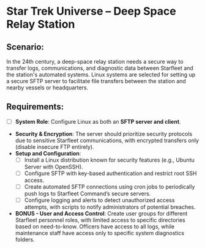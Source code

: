# Star Trek Universe – Deep Space Relay Station
## Scenario: 
In the 24th century, a deep-space relay station needs a secure way to transfer logs, communications, and diagnostic data between Starfleet and the station's automated systems. Linux systems are selected for setting up a secure SFTP server to facilitate file transfers between the station and nearby vessels or headquarters.

## Requirements:

- [ ] **System Role**: Configure Linux as both an **SFTP server and client**.
- **Security & Encryption**: The server should prioritize security protocols due to sensitive Starfleet communications, with encrypted transfers only (disable insecure FTP entirely).
- **Setup and Configuration**:
    - [ ] Install a Linux distribution known for security features (e.g., Ubuntu Server with OpenSSH).
    - [ ] Configure SFTP with key-based authentication and restrict root SSH access.
    - [ ] Create automated SFTP connections using cron jobs to periodically push logs to Starfleet Command’s secure servers.
    - [ ] Configure logging and alerts to detect unauthorized access attempts, with scripts to notify administrators of potential breaches.
- **BONUS - User and Access Control**: 
Create user groups for different Starfleet personnel roles, with limited access to specific directories based on need-to-know. 
Officers have access to all logs, while maintenance staff have access only to specific system diagnostics folders.
